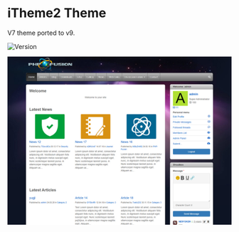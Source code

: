 # iTheme2 Theme
V7 theme ported to v9.

![Version](https://img.shields.io/badge/Version-1.5-blue.svg)

![Preview](screenshot.jpg)
